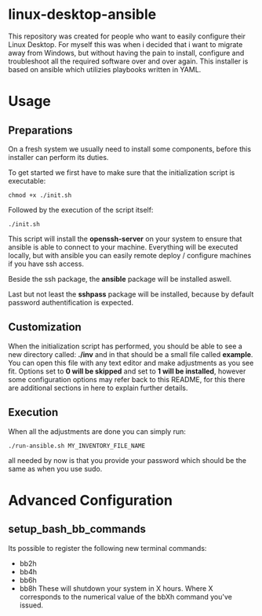 # linux-desktop-ansible
This repository was created for people who want to easily configure their Linux Desktop. For myself this was when i decided that i want to migrate away from Windows, but without having the pain to install, configure and troubleshoot all the required software over and over again. This installer is based on ansible which utilizies playbooks written in YAML.

# Usage
## Preparations
On a fresh system we usually need to install some components, before this installer can perform its duties.

To get started we first have to make sure that the initialization script is executable:

`chmod +x ./init.sh`

Followed by the execution of the script itself:

`./init.sh`

This script will install the **openssh-server** on your system to ensure that ansible is able to connect to your machine. Everything will be executed locally, but with ansible you can easily remote deploy / configure machines if you have ssh access.

Beside the ssh package, the **ansible** package will be installed aswell.

Last but not least the **sshpass** package will be installed, because by default password authentification is expected.

## Customization
When the initialization script has performed, you should be able to see a new directory called: **./inv** and in that should be a small file called **example**.
You can open this file with any text editor and make adjustments as you see fit.
Options set to **0 will be skipped** and set to **1 will be installed**, however some configuration options may refer back to this README, for this there are additional sections in here to explain further details.

## Execution
When all the adjustments are done you can simply run:

`./run-ansible.sh MY_INVENTORY_FILE_NAME`

all needed by now is that you provide your password which should be the same as when you use sudo.

# Advanced Configuration
## setup_bash_bb_commands
Its possible to register the following new terminal commands:
- bb2h
- bb4h
- bb6h
- bb8h
These will shutdown your system in X hours. Where X corresponds to the numerical value of the bbXh command you've issued.

